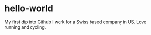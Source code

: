 # hello-world
My first dip into Github
I work for a Swiss based company in US.  Love running and cycling.
